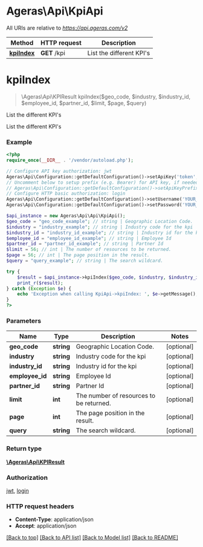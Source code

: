 # Ageras\Api\KpiApi

All URIs are relative to *https://api.ageras.com/v2*

Method | HTTP request | Description
------------- | ------------- | -------------
[**kpiIndex**](KpiApi.md#kpiIndex) | **GET** /kpi | List the different KPI&#39;s


# **kpiIndex**
> \Ageras\Api\KPIResult kpiIndex($geo_code, $industry, $industry_id, $employee_id, $partner_id, $limit, $page, $query)

List the different KPI's

List the different KPI's

### Example
```php
<?php
require_once(__DIR__ . '/vendor/autoload.php');

// Configure API key authorization: jwt
Ageras\Api\Configuration::getDefaultConfiguration()->setApiKey('token', 'YOUR_API_KEY');
// Uncomment below to setup prefix (e.g. Bearer) for API key, if needed
// Ageras\Api\Configuration::getDefaultConfiguration()->setApiKeyPrefix('token', 'Bearer');
// Configure HTTP basic authorization: login
Ageras\Api\Configuration::getDefaultConfiguration()->setUsername('YOUR_USERNAME');
Ageras\Api\Configuration::getDefaultConfiguration()->setPassword('YOUR_PASSWORD');

$api_instance = new Ageras\Api\Api\KpiApi();
$geo_code = "geo_code_example"; // string | Geographic Location Code.
$industry = "industry_example"; // string | Industry code for the kpi
$industry_id = "industry_id_example"; // string | Industry id for the kpi
$employee_id = "employee_id_example"; // string | Employee Id
$partner_id = "partner_id_example"; // string | Partner Id
$limit = 56; // int | The number of resources to be returned.
$page = 56; // int | The page position in the result.
$query = "query_example"; // string | The search wildcard.

try {
    $result = $api_instance->kpiIndex($geo_code, $industry, $industry_id, $employee_id, $partner_id, $limit, $page, $query);
    print_r($result);
} catch (Exception $e) {
    echo 'Exception when calling KpiApi->kpiIndex: ', $e->getMessage(), PHP_EOL;
}
?>
```

### Parameters

Name | Type | Description  | Notes
------------- | ------------- | ------------- | -------------
 **geo_code** | **string**| Geographic Location Code. | [optional]
 **industry** | **string**| Industry code for the kpi | [optional]
 **industry_id** | **string**| Industry id for the kpi | [optional]
 **employee_id** | **string**| Employee Id | [optional]
 **partner_id** | **string**| Partner Id | [optional]
 **limit** | **int**| The number of resources to be returned. | [optional]
 **page** | **int**| The page position in the result. | [optional]
 **query** | **string**| The search wildcard. | [optional]

### Return type

[**\Ageras\Api\KPIResult**](../Model/KPIResult.md)

### Authorization

[jwt](../../README.md#jwt), [login](../../README.md#login)

### HTTP request headers

 - **Content-Type**: application/json
 - **Accept**: application/json

[[Back to top]](#) [[Back to API list]](../../README.md#documentation-for-api-endpoints) [[Back to Model list]](../../README.md#documentation-for-models) [[Back to README]](../../README.md)


